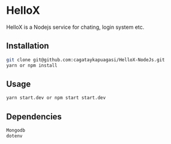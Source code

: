# HelloX

HelloX is a Nodejs service for chating, login system etc.

## Installation

```bash
git clone git@github.com:cagataykapuagasi/HelloX-NodeJs.git
yarn or npm install
```

## Usage

```bash
yarn start.dev or npm start start.dev
```

## Dependencies

```bash
Mongodb
dotenv
```

